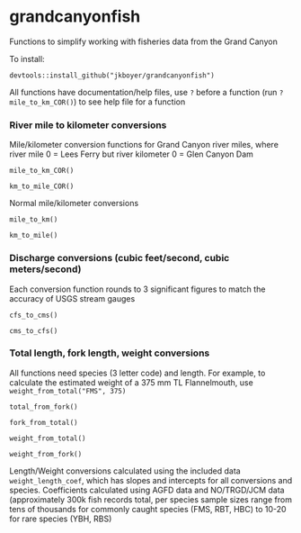 # grandcanyonfish
Functions to simplify working with fisheries data from the Grand Canyon

To install:

`devtools::install_github("jkboyer/grandcanyonfish")`

All functions have documentation/help files, use `?` before a function (run `?mile_to_km_COR()`) to see help file for a function

### River mile to kilometer conversions

Mile/kilometer conversion functions for Grand Canyon river miles, where river mile 0 = Lees Ferry but river kilometer 0 = Glen Canyon Dam

`mile_to_km_COR()`

`km_to_mile_COR()`

Normal mile/kilometer conversions

`mile_to_km()`

`km_to_mile()`

### Discharge conversions (cubic feet/second, cubic meters/second)
Each conversion function rounds to 3 significant figures to match the accuracy of USGS stream gauges

`cfs_to_cms()`

`cms_to_cfs()`

### Total length, fork length, weight conversions
All functions need species (3 letter code) and length. For example, to calculate the estimated weight of a 375 mm TL Flannelmouth, use `weight_from_total("FMS", 375)`

`total_from_fork()`

`fork_from_total()`

`weight_from_total()`

`weight_from_fork()`

Length/Weight conversions calculated using the included data `weight_length_coef`, which has slopes and intercepts for all conversions and species. Coefficients calculated using AGFD data and NO/TRGD/JCM data (approximately 300k fish records total, per species sample sizes range from tens of thousands for commonly caught species (FMS, RBT, HBC) to 10-20 for rare species (YBH, RBS)
